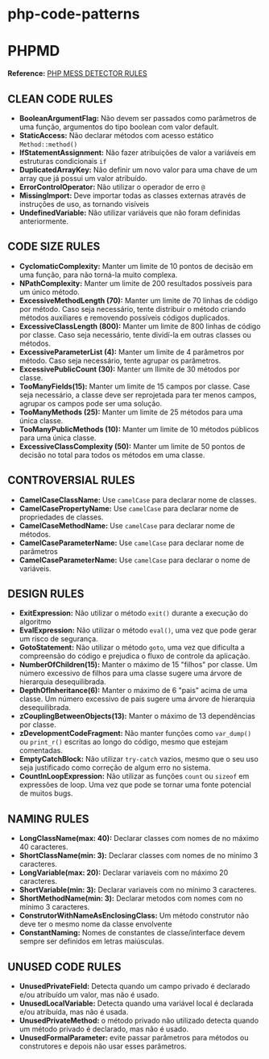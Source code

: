 # php-code-patterns

# PHPMD
**Reference:** [PHP MESS DETECTOR RULES](https://phpmd.org/rules/index.html)
## CLEAN CODE RULES
- **BooleanArgumentFlag:** Não devem ser passados como parâmetros de uma função, argumentos do tipo boolean com valor default.
- **StaticAccess:** Não declarar métodos com acesso estático `Method::method()`
- **IfStatementAssignment:** Não fazer atribuições de valor a variáveis em estruturas condicionais `if`
- **DuplicatedArrayKey:** Não definir um novo valor para uma chave de um array que já possui um valor atribuído.
- **ErrorControlOperator:** Não utilizar o operador de erro `@`
- **MissingImport:** Deve importar todas as classes externas através de instruções de uso, as tornando visíveis
- **UndefinedVariable:** Não utilizar variáveis que não foram definidas anteriormente.

## CODE SIZE RULES
- **CyclomaticComplexity:** Manter um limite de 10 pontos de decisão em uma função, para não torná-la muito complexa.
- **NPathComplexity:** Manter um limite de 200 resultados possíveis para um único método.
- **ExcessiveMethodLength (70):** Manter um limite de 70 linhas de código por método. Caso seja necessário, tente distribuir o método criando métodos auxiliares e removendo possíveis códigos duplicados.
- **ExcessiveClassLength (800):** Manter um limite de 800 linhas de código por classe. Caso seja necessário, tente dividí-la em outras classes ou métodos.
- **ExcessiveParameterList (4):** Manter um limite de 4 parâmetros por método. Caso seja necessário, tente agrupar os parâmetros.
- **ExcessivePublicCount (30):** Manter um llimite de 30 métodos por classe.
- **TooManyFields(15):** Manter um limite de 15 campos por classe. Case seja necessário, a classe deve ser reprojetada para ter menos campos, agrupar os campos pode ser uma solução. 
- **TooManyMethods (25):** Manter um limite de 25 métodos para uma única classe.
- **TooManyPublicMethods (10):** Manter um limite de 10 métodos públicos para uma única classe. 
- **ExcessiveClassComplexity (50):** Manter um limite de 50 pontos de decisão no total para todos os métodos em uma classe.

## CONTROVERSIAL RULES
- **CamelCaseClassName:** Use `camelCase` para declarar nome de classes.
- **CamelCasePropertyName:** Use `camelCase` para declarar nome de propriedades de classes.
- **CamelCaseMethodName:** Use `camelCase` para declarar nome de métodos.
- **CamelCaseParameterName:** Use `camelCase` para declarar nome de parâmetros
- **CamelCaseParameterName:** Use `camelCase` para declarar o nome de variáveis. 

## DESIGN RULES
- **ExitExpression:** Não utilizar o método `exit()` durante a execução do algoritmo
- **EvalExpression:** Não utilizar o método `eval()`, uma vez que pode gerar um risco de segurança.
- **GotoStatement:** Não utilizar o método `goto`, uma vez que dificulta a compreensão do código e prejudica o fluxo de controle da aplicação.
- **NumberOfChildren(15):** Manter o máximo de 15 "filhos" por classe. Um número excessivo de filhos para uma classe sugere uma árvore de hierarquia desequilibrada.
- **DepthOfInheritance(6):** Manter o máximo de 6 "pais" acima de uma classe. Um número excessivo de pais sugere uma árvore de hierarquia desequilibrada.
- **zCouplingBetweenObjects(13):** Manter o máximo de 13 dependências por classe.
- **zDevelopmentCodeFragment:** Não manter funções como `var_dump()` ou `print_r()` escritas ao longo do código, mesmo que estejam comentadas. 
- **EmptyCatchBlock:** Não utilizar `try-catch` vazios, mesmo que o seu uso seja justificado como correção de algum erro no sistema.
- **CountInLoopExpression:** Não utilizar as funções `count` ou `sizeof` em expressões de loop. Uma vez que pode se tornar uma fonte potencial de muitos bugs.

## NAMING RULES
- **LongClassName(max: 40):** Declarar classes com nomes de no máximo 40 caracteres.
- **ShortClassName(min: 3):** Declarar classes com nomes de no minímo 3 caracteres.
- **LongVariable(max: 20):** Declarar variaveis com no máximo 20 caracteres.
- **ShortVariable(min: 3):** Declarar variaveis com no mínimo 3 caracteres.
- **ShortMethodName(min: 3):** Declarar metodos com nomes com no mínimo 3 caracteres.
- **ConstrutorWithNameAsEnclosingClass:** Um método construtor não deve ter o mesmo nome da classe envolvente
- **ConstantNaming:** Nomes de constantes de classe/interface devem sempre ser definidos em letras maiúsculas.

## UNUSED CODE RULES
- **UnusedPrivateField:** Detecta quando um campo privado é declarado e/ou atribuído um valor, mas não é usado.
- **UnusedLocalVariable:** Detecta quando uma variável local é declarada e/ou atribuída, mas não é usada.
- **UnusedPrivateMethod:** o método privado não utilizado detecta quando um método privado é declarado, mas não é usado.
- **UnusedFormalParameter:** evite passar parâmetros para métodos ou construtores e depois não usar esses parâmetros.


